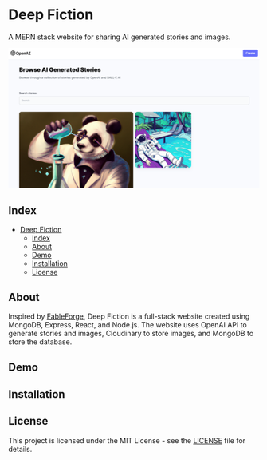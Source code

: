 # Deep Fiction
A MERN stack website for sharing AI generated stories and images. 

<p align="center">
<img src="images/frontpage.png" width="800"/>
</p>

## Index
- [Deep Fiction](#deep-fiction)
  - [Index](#index)
  - [About](#about)
  - [Demo](#demo)
  - [Installation](#installation)
  - [License](#license)

<a name="about"></a>
## About
Inspired by [FableForge](https://github.com/e-johnstonn/FableForge), Deep Fiction is a full-stack website created using MongoDB, Express, React, and Node.js. The website uses OpenAI API to generate stories and images, Cloudinary to store images, and MongoDB to store the database.

<a name="demo"></a>
## Demo

<a name="installation"></a>
## Installation

<a name="license"></a>
## License
This project is licensed under the MIT License - see the [LICENSE](./LICENSE) file for details.

